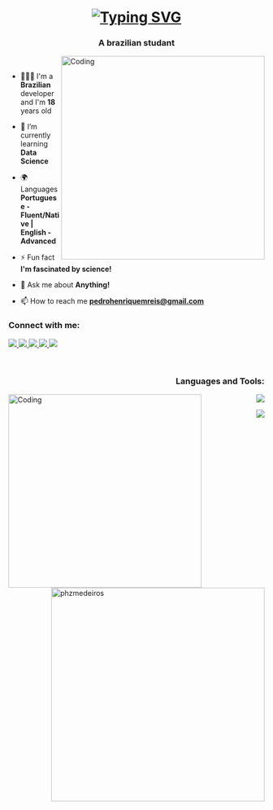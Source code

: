 <h1 align="center"><a href="https://git.io/typing-svg"><img src="https://readme-typing-svg.demolab.com?font=Poppins&weight=500&size=30&pause=1000&color=F7F7F7&random=false&width=430&lines=Hi+%F0%9F%91%8B%2C+I'm+Pedro+Medeiros;Ol%C3%A1+%F0%9F%91%8B%2C++sou+Pedro+Medeiros;Hola+%F0%9F%91%8B%2C+soy+Pedro+Medeiros;Salut+%F0%9F%91%8B%2C+je+m'appelle+Pedro+Medeiros;Ciao+%F0%9F%91%8B%2C+sono+Pedro+Medeiros;%E5%97%A8%F0%9F%91%8B%EF%BC%8C%E6%88%91%E6%98%AF%E4%BD%A9%E5%BE%B7%E7%BD%97%C2%B7%E6%A2%85%E4%BB%A3%E7%BD%97%E6%96%AF;%D0%9F%D1%80%D0%B8%D0%B2%D0%B5%D1%82+%F0%9F%91%8B%2C+%D1%8F+%D0%9F%D0%B5%D0%B4%D1%80%D0%BE+%D0%9C%D0%B5%D0%B4%D0%B5%D0%B9%D1%80%D0%BE%D1%81.;Hallo+%F0%9F%91%8B%2C+ich+bin+Pedro+Medeiros" alt="Typing SVG" /></a></h1>
<h3 align="center">A brazilian studant</h3>
<img align="right" alt="Coding" width="400" src="https://github.com/phzmedeiros/phzmedeiros/assets/81303691/1561b3d8-76c0-463a-aaf6-ec8ad096d7ff">
<br>

- 👨🏽‍🚀 I'm a **Brazilian** developer and I'm **18** years old

- 🌱 I’m currently learning **Data Science**
  
- 🌍 Languages **Portuguese - Fluent/Native | English - Advanced**

- ⚡ Fun fact **I'm fascinated by science!**
    
- 💬 Ask me about **Anything!**

- 📫 How to reach me **pedrohenriquemreis@gmail.com**

<h3 align="left">Connect with me:</h3>
<p align="left">
  <a href="https://x.com/PhzMedeiros?t=oXBGAxpmXhw26aI9PKbGlw&s=09">
    <img src="https://skillicons.dev/icons?i=twitter" />
  </a>
  <a href="https://www.linkedin.com/in/phzmedeiros?utm_source=share&utm_campaign=share_via&utm_content=profile&utm_medium=android_app">
    <img src="https://skillicons.dev/icons?i=linkedin" />
  </a>
  <a href="https://skillicons.dev">
    <img src="https://skillicons.dev/icons?i=discord" />
  </a>
  <a href="https://www.instagram.com/phzmedeiros?igsh=NGkyODUybDZla3Ez">
    <img src="https://skillicons.dev/icons?i=instagram" />
  </a>
  <a href="https://dev.to/phzmedeiros">
    <img src="https://skillicons.dev/icons?i=devto" />
  </a>
</p>

<br>
<h3 align="right">Languages and Tools:</h3>
<img align="left" alt="Coding" width="380" src="https://github.com/phzmedeiros/phzmedeiros/assets/81303691/06ac67eb-0442-46b6-8447-5522549f8ccd">
<p align="right">
  <a href="https://skillicons.dev">
    <img src="https://skillicons.dev/icons?i=cs,dotnet,docker,html,css,js,arduino,git" />
  </a>
</p>
<p align="right">
<a href="https://skillicons.dev">
    <img src="https://skillicons.dev/icons?i=py,linux,figma,visualstudio,vscode,mysql,react,php" />
  </a>
</p>
<br>
<img align="right" width="420" src="https://github-readme-streak-stats.herokuapp.com/?user=phzmedeiros&theme=tokyonight" alt="phzmedeiros" />
